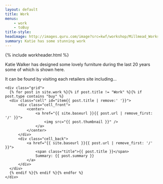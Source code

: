 ```yaml
---
layout: default
title: Work
menus: 
    - work
    - toBuy
title-style: 
headimage: http://images.quru.com/image?src=kwf/workshop/Millmead_Workshop_Katie_Walker_Furniture_S_FL_orig.jpg
summary: Katie has some stunning work
---
```


{% include workheader.html %}
<div class="work">
  Katie Walker has designed some lovely furniture during the last 20 years some of which is shown here.

  It can be found by visiting each retailers site including...

    <div class="grid">
      {% for post in site.work %}{% if post.title != "Work" %}{% if post.type contains "buy" %}
      <div class="cell" id="item{{ post.title | remove:' '}}">
	      <div class="cell_front">
              <center>
                  <a href="{{ site.baseurl }}{{ post.url | remove_first: '/' }}">
                      <img src="{{ post.thumbnail }}" />
                  </a>
              </center>
          </div>
		  <div class="cell_back">
              <a href="{{ site.baseurl }}{{ post.url | remove_first: '/' }}">
                  <span class="title">{{ post.title }}</span>
                  Summary: {{ post.summary }}
              </a>
	      </div>
      </div>
      {% endif %}{% endif %}{% endfor %}
    </div>
</div>
